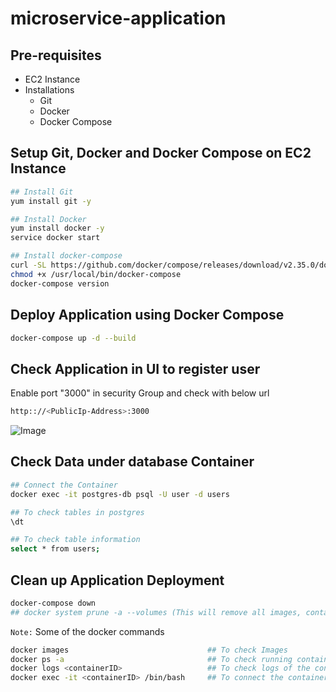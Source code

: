 # microservice-application

## Pre-requisites
* EC2 Instance
* Installations
    * Git
    * Docker
    * Docker Compose

## Setup Git, Docker and Docker Compose on EC2 Instance

```bash
## Install Git
yum install git -y

## Install Docker
yum install docker -y
service docker start

## Install docker-compose
curl -SL https://github.com/docker/compose/releases/download/v2.35.0/docker-compose-linux-x86_64 -o /usr/local/bin/docker-compose
chmod +x /usr/local/bin/docker-compose
docker-compose version
```

## Deploy Application using Docker Compose

```bash
docker-compose up -d --build
```

## Check Application in UI to register user

Enable port "3000" in security Group and check with below url

```bash
http:://<PublicIp-Address>:3000
```

![Image](https://github.com/user-attachments/assets/f8a7195d-6458-4fd8-8d4d-90e092e799ef)

## Check Data under database Container

```bash
## Connect the Container
docker exec -it postgres-db psql -U user -d users

## To check tables in postgres
\dt

## To check table information
select * from users;
```

## Clean up Application Deployment

```bash
docker-compose down
## docker system prune -a --volumes (This will remove all images, containers and volumes etc..,)
```

```Note:``` Some of the docker commands

```bash
docker images                               ## To check Images
docker ps -a                                ## To check running container
docker logs <containerID>                   ## To check logs of the container
docker exec -it <containerID> /bin/bash     ## To connect the container
```